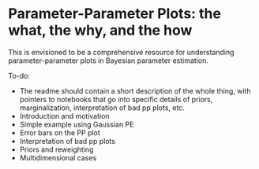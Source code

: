 # Parameter-Parameter Plots: the what, the why, and the how
This is envisioned to be a comprehensive resource for understanding parameter-parameter plots in Bayesian parameter estimation.

To-do:
* The readme should contain a short description of the whole thing, with pointers to notebooks that go into specific details of priors, marginalization, interpretation of bad pp plots, etc.
* Introduction and motivation
* Simple example using Gaussian PE
* Error bars on the PP plot
* Interpretation of bad pp plots
* Priors and reweighting
* Multidimensional cases
